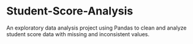 # Student-Score-Analysis
An exploratory data analysis project using Pandas to clean and analyze student score data with missing and inconsistent values.
